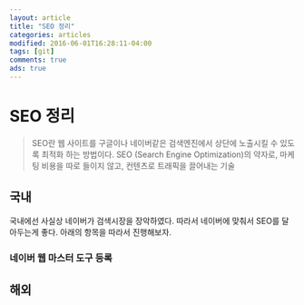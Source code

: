 ```yaml
---
layout: article
title: "SEO 정리"
categories: articles
modified: 2016-06-01T16:28:11-04:00
tags: [git]
comments: true
ads: true
---
```


# SEO 정리

> SEO란 웹 사이트를 구글이나 네이버같은 검색엔진에서 상단에 노출시킬 수 있도록 최적화 하는 방법이다.
> SEO (Search Engine Optimization)의 약자로, 마케팅 비용을 따로 들이지 않고, 컨텐츠로 트래픽을 끌어내는 기술

## 국내

국내에선 사실상 네이버가 검색시장을 장악하였다. 따라서 네이버에 맞춰서 SEO를 달아두는게 좋다.
아래의 항목을 따라서 진행해보자.

### 네이버 웹 마스터 도구 등록



## 해외